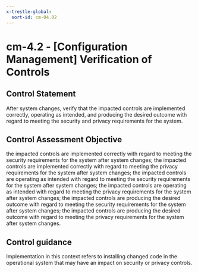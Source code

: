 ```yaml
---
x-trestle-global:
  sort-id: cm-04.02
---
```


# cm-4.2 - \[Configuration Management\] Verification of Controls

## Control Statement

After system changes, verify that the impacted controls are implemented correctly, operating as intended, and producing the desired outcome with regard to meeting the security and privacy requirements for the system.

## Control Assessment Objective

the impacted controls are implemented correctly with regard to meeting the security requirements for the system after system changes;
the impacted controls are implemented correctly with regard to meeting the privacy requirements for the system after system changes;
the impacted controls are operating as intended with regard to meeting the security requirements for the system after system changes;
the impacted controls are operating as intended with regard to meeting the privacy requirements for the system after system changes;
the impacted controls are producing the desired outcome with regard to meeting the security requirements for the system after system changes;
the impacted controls are producing the desired outcome with regard to meeting the privacy requirements for the system after system changes.

## Control guidance

Implementation in this context refers to installing changed code in the operational system that may have an impact on security or privacy controls.
